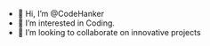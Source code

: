 - 👋 Hi, I’m @CodeHanker
- 👀 I’m interested in Coding.
- 💞️ I’m looking to collaborate on innovative projects


<!---
CodeHanker/CodeHanker is a ✨ special ✨ repository because its `README.md` (this file) appears on your GitHub profile.
You can click the Preview link to take a look at your changes.
--->

